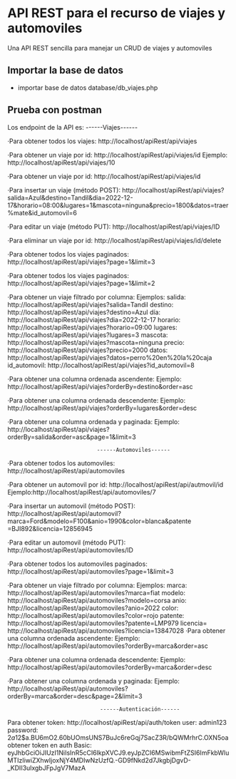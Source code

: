 # API REST para el recurso de viajes y automoviles
Una API REST sencilla para manejar un CRUD de viajes y automoviles

## Importar la base de datos
- importar base de datos database/db_viajes.php


## Prueba con postman
Los endpoint de la API es: 
                                ------Viajes------

·Para obtener todos los viajes: http://localhost/apiRest/api/viajes

·Para obtener un viaje por id: http://localhost/apiRest/api/viajes/id
                            Ejemplo: http://localhost/apiRest/api/viajes/10

·Para obtener un viaje por id: http://localhost/apiRest/api/viajes/id

·Para insertar un viaje (método POST): http://localhost/apiRest/api/viajes?salida=Azul&destino=Tandil&dia=2022-12-17&horario=08:00&lugares=1&mascota=ninguna&precio=1800&datos=traer%mate&id_automovil=6

·Para editar un viaje (método PUT): http://localhost/apiRest/api/viajes/ID

·Para eliminar un viaje por id: http://localhost/apiRest/api/viajes/id/delete

·Para obtener todos los viajes paginados: http://localhost/apiRest/api/viajes?page=1&limit=3

·Para obtener todos los viajes paginados: http://localhost/apiRest/api/viajes?page=1&limit=2

·Para obtener un viaje filtrado por columna:
                            Ejemplos: salida: http://localhost/apiRest/api/viajes?salida=Tandil
                                    destino: http://localhost/apiRest/api/viajes?destino=Azul
                                    día: http://localhost/apiRest/api/viajes?dia=2022-12-17
                                    horario: http://localhost/apiRest/api/viajes?horario=09:00
                                    lugares: http://localhost/apiRest/api/viajes?lugares=3
                                    mascota: http://localhost/apiRest/api/viajes?mascota=ninguna
                                    precio: http://localhost/apiRest/api/viajes?precio=2000
                                    datos: http://localhost/apiRest/api/viajes?datos=perro%20en%20la%20caja
                                    id_automovil: http://localhost/apiRest/api/viajes?id_automovil=8
                                    
·Para obtener una columna ordenada ascendente:
                            Ejemplo: http://localhost/apiRest/api/viajes?orderBy=destino&order=asc

·Para obtener una columna ordenada descendente:
                            Ejemplo: http://localhost/apiRest/api/viajes?orderBy=lugares&order=desc

·Para obtener una columna ordenada y paginada:
                            Ejemplo: http://localhost/apiRest/api/viajes?orderBy=salida&order=asc&page=1&limit=3


                                ------Automoviles------

·Para obtener todos los automoviles: http://localhost/apiRest/api/automoviles

·Para obtener un automovil por id: http://localhost/apiRest/api/autmovil/id
                            Ejemplo:http://localhost/apiRest/api/automoviles/7

·Para insertar un automovil (método POST): http://localhost/apiRest/api/automovil?marca=Ford&modelo=F100&anio=1990&color=blanca&patente =BJI892&licencia=12856945

·Para editar un automovil (método PUT): http://localhost/apiRest/api/automoviles/ID

·Para obtener todos los automoviles paginados: http://localhost/apiRest/api/automoviles?page=1&limit=3

·Para obtener un viaje filtrado por columna:
                            Ejemplos: marca: http://localhost/apiRest/api/automoviles?marca=fiat
                                    modelo: http://localhost/apiRest/api/automoviles?modelo=corsa
                                    anio: http://localhost/apiRest/api/automoviles?anio=2022
                                    color: http://localhost/apiRest/api/automoviles?color=rojo
                                    patente: http://localhost/apiRest/api/automoviles?patente=LMP979
                                    licencia= http://localhost/apiRest/api/automoviles?licencia=13847028
·Para obtener una columna ordenada ascendente:
                            Ejemplo: http://localhost/apiRest/api/automoviles?orderBy=marca&order=asc

·Para obtener una columna ordenada descendente:
                            Ejemplo: http://localhost/apiRest/api/automoviles?orderBy=marca&order=desc

·Para obtener una columna ordenada y paginada:
                            Ejemplo: http://localhost/apiRest/api/automoviles?orderBy=marca&order=desc&page=2&limit=3

                                 ------Autenticación------
                                 
Para obtener token: http://localhost/apiRest/api/auth/token
                    user: admin123
                    password: $2a$12$a.BU6mO2.60bUOmsUNS7BuJc6reGqj7SacZ3R/bQWMrhrC.OXN5oa
                    obtener token en auth Basic: eyJhbGciOiJIUzI1NiIsInR5cCI6IkpXVCJ9.eyJpZCI6MSwibmFtZSI6ImFkbWluMTIzIiwiZXhwIjoxNjY4MDIwNzUzfQ.-GD9fNkd2d7JkgbjDgvD-_KDII3ulxgbJFpJgV7MazA